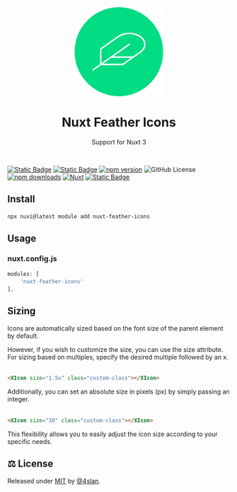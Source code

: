 <div align="center">
<img src=".github/nuxt-feather-icons.svg" width="200">
</div>
<h1 align="center">Nuxt Feather Icons</h1>
<p align="center">Support for Nuxt 3</p>
<br>


[![Static Badge][npm-src]][npm-href]
[![Static Badge][github-src]][github-href]
[![npm version][npm-v-src]][npm-v-href]
![GitHub License][license]
[![npm downloads][npm-d-src]][npm-d-href]
[![Nuxt][nuxt-src]][nuxt-href]
[![Static Badge][sponsor-src]][sponsor-href]

## Install

```bash
npx nuxi@latest module add nuxt-feather-icons
```

## Usage

### nuxt.config.js

``` js
modules: [
    'nuxt-feather-icons'
],
```

## Sizing

<p>Icons are automatically sized based on the font size of the parent element by default.</p>
<p>However, if you wish to customize the size, you can use the size attribute. For sizing based on multiples, specify the
desired multiple followed by an x.</p>

```html

<XIcon size="1.5x" class="custom-class"></XIcon>
```

<p>Additionally, you can set an absolute size in pixels (px) by simply passing an integer.</p>

```html

<XIcon size="30" class="custom-class"></XIcon>
```

<p>This flexibility allows you to easily adjust the icon size according to your specific needs.</p>

## ⚖️ License

Released under [MIT](/LICENSE) by [@4slan](https://github.com/4sllan).

[npm-src]: https://img.shields.io/badge/NPM:nuxt-feather-icons?style=flat-square&colorA=18181B&colorB=28CF8D

[npm-href]:https://www.npmjs.com/package/nuxt-feather-icons

[github-src]: https://img.shields.io/badge/GITHUB:nuxt-feather-icons?style=flat-square&colorA=18181B&colorB=28CF8D

[github-href]: https://github.com/4sllan/nuxt-feather-icons

[npm-v-src]: https://img.shields.io/npm/v/nuxt-feather-icons/latest.svg?style=flat-square&colorA=18181B&colorB=28CF8D

[npm-v-href]: https://www.npmjs.com/package/nuxt-feather-icons

[license]: https://img.shields.io/github/license/4sllan/nuxt-feather-icons?style=flat-square&colorA=18181B&colorB=28CF8D

[nuxt-src]: https://img.shields.io/badge/Nuxt-18181B?logo=nuxt.js

[nuxt-href]: https://nuxt.com

[npm-d-src]: https://img.shields.io/npm/dt/nuxt-feather-icons.svg?style=flat-square&colorA=18181B&colorB=28CF8D

[npm-d-href]: https://www.npmjs.com/package/nuxt-feather-icons

[sponsor-src]: https://img.shields.io/badge/-%E2%99%A5%20Sponsors-ec5cc6?style=flat-square

[sponsor-href]:https://github.com/sponsors/4sllan